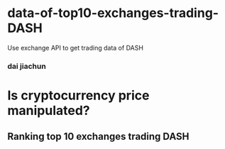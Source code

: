 
# data-of-top10-exchanges-trading-DASH
Use exchange API to get trading data of DASH
### dai jiachun

# Is cryptocurrency price manipulated?

## Ranking top 10 exchanges trading DASH

